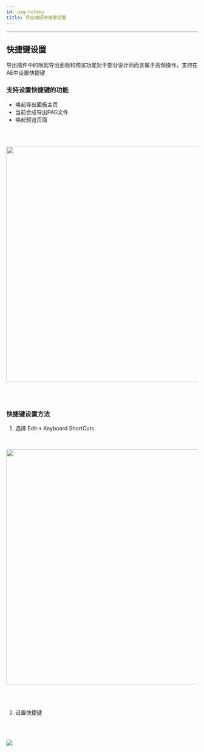 ```yaml
---
id: pag-hotkey
title: 导出面板快捷键设置
---
```

---
## 快捷键设置

导出插件中的唤起导出面板和预览功能对于部分设计师而言属于高频操作，支持在AE中设置快捷键

### 支持设置快捷键的功能
- 唤起导出面板主页<br/>
- 当前合成导出PAG文件<br/>
- 唤起预览页面<br/>

<img 
  src='https://pagio-1251316161.file.myqcloud.com/website/static/img/docs/pag_hotkey_0.png' 
  style='width: 620px; margin: 32px 0 48px 0' 
/>
---

### 快捷键设置方法
1. 选择 Edit-> Keyboard ShortCuts

<img 
  src='https://pagio-1251316161.file.myqcloud.com/website/static/img/docs/pag_hotkey_1.png' 
  style='width: 620px; margin: 32px 0 48px 0' 
/>

2. 设置快捷键

<img 
  src='https://pagio-1251316161.file.myqcloud.com/website/static/img/docs/pag_hotkey_2.png' 
  style='margin: 32px 0 48px 0' 
/>
---